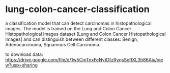 # lung-colon-cancer-classification
a classification model that can detect carcinomas in histopathological images.  The model is trained on the Lung and Colon Cancer Histopathological Images dataset [Lung and Colon Cancer Histopathological Images] and can distinguish between different classes: Benign, Adenocarcinoma, Squamous Cell Carcinoma.

to download data: https://drive.google.com/file/d/1w5CmTnxFeNytDfzRyqsSxfIXL3h86Aiu/view?usp=sharing
